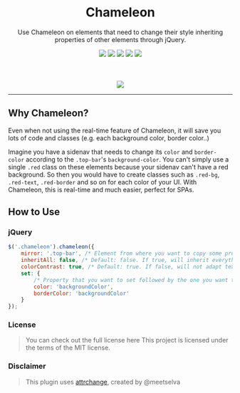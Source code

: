 
<h1 align="center"> Chameleon</h1>
<p align="center">Use Chameleon on elements that need to change their style inheriting properties of other elements through jQuery.</p>

<p align="center">
  <img src="https://img.shields.io/badge/license-MIT-blue.svg">
  <a href="https://github.com/guivr/chameleon/stargazers"><img src="https://img.shields.io/github/stars/guivr/chameleon.svg"></a>
  <a href="https://github.com/guivr/chameleon/issues"><img src="https://img.shields.io/github/issues/guivr/chameleon.svg"></a>
  <img src="https://img.shields.io/badge/version-0.4-green.svg">
  <a href="http://codepen.io/guivr/pen/Vjrmzr"><img src="https://img.shields.io/badge/demo-online-green.svg"></a>
  <br><br><br><br>
  <img src="http://i.imgur.com/vsAxG2X.gif">
</p>

---

## Why Chameleon?
Even when not using the real-time feature of Chameleon, it will save you lots of code and classes (e.g. each background color, border color..)

Imagine you have a sidenav that needs to change its `color` and `border-color` according to the `.top-bar`'s `background-color`. You can't simply use a single `.red` class on these elements because your sidenav can't have a red background. So then you would have to create classes such as `.red-bg`, `.red-text`, `.red-border` and so on for each color of your UI. With Chameleon, this is real-time and much easier, perfect for SPAs.

## How to Use
### jQuery
```js
$('.chameleon').chameleon({
	mirror: '.top-bar', /* Element from where you want to copy some properties */
	inheritAll: false, /* Default: false. If true, will inherit everything */
 	colorContrast: true, /* Default: true. If false, will not adapt text for readability */
	set: {
		/* Property that you want to set followed by the one you want to copy */
		color: 'backgroundColor',
		borderColor: 'backgroundColor'
	}
});
```

### License
> You can check out the full license here
This project is licensed under the terms of the MIT license.

### Disclaimer
> This plugin uses [attrchange](https://github.com/meetselva/attrchange), created by @meetselva
